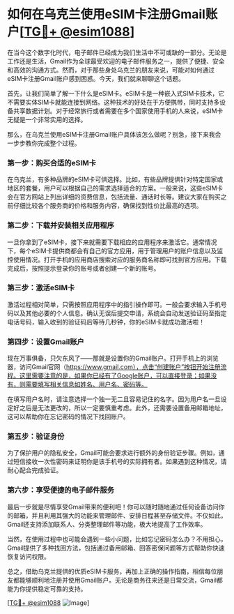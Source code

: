 # 如何在乌克兰使用eSIM卡注册Gmail账户[[TG💪+ @esim1088](https://t.me/s/esim1088)]

在当今这个数字化时代，电子邮件已经成为我们生活中不可或缺的一部分。无论是工作还是生活，Gmail作为全球最受欢迎的电子邮件服务之一，提供了便捷、安全和高效的沟通方式。然而，对于那些身处乌克兰的朋友来说，可能对如何通过eSIM卡注册Gmail账户感到困惑。今天，我们就来聊聊这个话题。

首先，让我们简单了解一下什么是eSIM卡。eSIM卡是一种嵌入式SIM卡技术，它不需要实体SIM卡就能连接到网络。这种技术的好处在于方便携带，同时支持多设备共享数据计划。对于经常旅行或者需要在多个国家使用手机的人来说，eSIM卡无疑是一个非常实用的选择。

那么，在乌克兰使用eSIM卡注册Gmail账户具体该怎么做呢？别急，接下来我会一步步教你完成整个过程。

### 第一步：购买合适的eSIM卡

在乌克兰，有多种品牌的eSIM卡可供选择。比如，有些品牌提供针对特定国家或地区的套餐，用户可以根据自己的需求选择适合的方案。一般来说，这些eSIM卡会在官方网站上列出详细的资费信息，包括流量、通话时长等。建议大家在购买之前仔细比较各个服务商的价格和服务内容，确保找到性价比最高的选项。

### 第二步：下载并安装相关应用程序

一旦你拿到了eSIM卡，接下来就需要下载相应的应用程序来激活它。通常情况下，每个eSIM卡提供商都会有自己的官方应用，用于管理用户的账户信息以及监控使用情况。打开手机的应用商店搜索对应的服务商名称即可找到官方应用。下载完成后，按照提示登录你的账号或者创建一个新的账号。

### 第三步：激活eSIM卡

激活过程相对简单，只需按照应用程序中的指引操作即可。一般会要求输入手机号码以及其他必要的个人信息。确认无误后提交申请，系统会自动发送验证码至指定电话号码，输入收到的验证码后等待几秒钟，你的eSIM卡就成功激活啦！

### 第四步：设置Gmail账户

现在万事俱备，只欠东风了——那就是设置你的Gmail账户。打开手机上的浏览器，访问Gmail官网（https://www.gmail.com），点击“创建账户”按钮开始注册流程。这里需要注意的是，如果你已经有了Google账户，可以直接登录；如果没有，则需要填写相关信息如姓名、用户名、密码等。

在填写用户名时，请注意选择一个独一无二且容易记住的名字。因为用户名一旦设定好之后是无法更改的，所以一定要慎重考虑。此外，还需要设置备用邮箱地址，这可以帮助你在忘记密码的情况下找回账户。

### 第五步：验证身份

为了保护用户的隐私安全，Gmail可能会要求进行额外的身份验证步骤。例如，通过短信接收一次性密码来证明你是该手机号的实际拥有者。如果遇到这种情况，请耐心配合完成验证。

### 第六步：享受便捷的电子邮件服务

最后一步就是尽情享受Gmail带来的便利吧！你可以随时随地通过任何设备访问你的邮箱，并且利用其强大的功能来管理邮件、安排日程甚至存储文件。不仅如此，Gmail还支持添加联系人、分类整理邮件等功能，极大地提高了工作效率。

当然，在使用过程中也可能会遇到一些小问题，比如忘记密码怎么办？不用担心，Gmail提供了多种找回方法，包括通过备用邮箱、回答密保问题等方式帮助你快速恢复访问权限。

总之，借助乌克兰提供的优质eSIM卡服务，再加上正确的操作指南，相信每位朋友都能够顺利地注册并使用Gmail账户。无论是商务往来还是日常交流，Gmail都能为你提供稳定可靠的支持。

[[TG💪+ @esim1088](https://t.me/s/esim1088) ![Image](https://i.postimg.cc/4NQfJmqS/Snipaste-2025-05-13-00-14-12.png)]